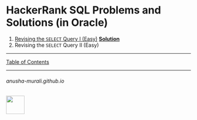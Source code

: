 # HackerRank SQL Problems and Solutions (in Oracle)

1. [Revising the `SELECT` Query I  (Easy)](./SQL/p1.md) [**Solution**](./SQL/s1.md)
2. Revising the `SELECT` Query II (Easy)


* * *

[Table of Contents](../index.md)

* * *
###### anusha-murali.github.io

<img src="https://github.com/anusha-murali/anusha-murali.github.io/assets/111596338/639243aa-2857-4595-a65a-7852762bb002" width="50" height="50"/>

